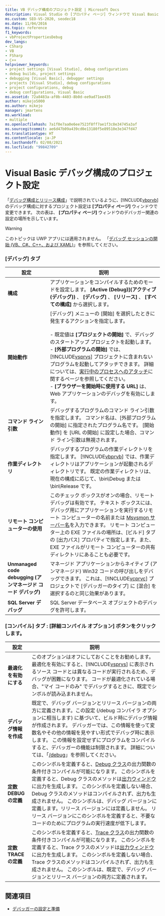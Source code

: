 ```yaml
---
title: VB デバッグ構成のプロジェクト設定 | Microsoft Docs
description: Visual Studio の [プロパティ ページ] ウィンドウで Visual Basic デバッグ構成のプロパティ設定を変更する方法について説明します。
ms.custom: SEO-VS-2020, seodec18
ms.date: 11/04/2016
ms.topic: reference
f1_keywords:
- vbProjectPropertiesDebug
dev_langs:
- CSharp
- VB
- FSharp
- C++
helpviewer_keywords:
- project settings [Visual Studio], debug configurations
- debug builds, project settings
- debugging [Visual Basic], debugger settings
- projects [Visual Studio], debug configurations
- project configurations, debug
- debug configurations, Visual Basic
ms.assetid: 72a8483a-af0b-4403-8b0d-ee9ad71ee435
author: mikejo5000
ms.author: mikejo
manager: jmartens
ms.workload:
- multiple
ms.openlocfilehash: 7a1f0e7aa0e6ee7523f8ff7ae1f3c8e34745a3af
ms.sourcegitcommit: ae6d47b09a439cd0e13180f5e89510e3e347fd47
ms.translationtype: HT
ms.contentlocale: ja-JP
ms.lasthandoff: 02/08/2021
ms.locfileid: "99842709"
---
```

# <a name="project-settings-for-a-visual-basic-debug-configuration"></a>Visual Basic デバッグ構成のプロジェクト設定
「[デバッグ構成とリリース構成](../debugger/how-to-set-debug-and-release-configurations.md)」で説明されているように、[!INCLUDE[vbprvb](../code-quality/includes/vbprvb_md.md)] のデバッグ構成に対するプロジェクト設定は **[プロパティ ページ]** ウィンドウで変更できます。 次の表は、 **[プロパティ ページ]** ウィンドウのデバッガー関連の設定の場所を示しています。

> [!WARNING]
> このトピックは UWP アプリには適用されません。 「[デバッグ セッションの開始 (VB、C#、C++、および XAML)](../debugger/start-a-debugging-session-for-a-store-app-in-visual-studio-vb-csharp-cpp-and-xaml.md)」を参照してください。

### <a name="debug-tab"></a>[デバッグ] タブ

| 設定 | 説明 |
|------------------------------| - |
| **構成** | アプリケーションをコンパイルするためのモードを設定します。 **[Active (Debug)]\(アクティブ (デバッグ)\)** 、 **[デバッグ]** 、 **[リリース]** 、 **[すべての構成]** から選択します。 |
| **開始動作** | [デバッグ] メニューの [開始] を選択したときに発生するアクションを指定します。<br /><br /> -   既定値は **[プロジェクトの開始]** で、デバッグのスタートアップ プロジェクトを起動します。 <br />-    **[外部プログラムの開始]** では、[!INCLUDE[vsprvs](../code-quality/includes/vsprvs_md.md)] プロジェクトに含まれないプログラムを起動してアタッチできます。 詳細については、[実行中のプロセスへのアタッチ](../debugger/attach-to-running-processes-with-the-visual-studio-debugger.md)に関するページを参照してください。<br />-    **[ブラウザーを開始時に使用する URL]** は、Web アプリケーションのデバッグを有効にします。 |
| **コマンド ライン引数** | デバッグするプログラムのコマンド ライン引数を指定します。 コマンド名は、[外部プログラムの開始] に指定されたプログラム名です。 [開始動作] を [URL の開始] に設定した場合、コマンド ライン引数は無視されます。 |
| **作業ディレクトリ** | デバッグするプログラムの作業ディレクトリを指定します。 [!INCLUDE[vbprvb](../code-quality/includes/vbprvb_md.md)] では、作業ディレクトリはアプリケーションが起動されるディレクトリです。 既定の作業ディレクトリは、現在の構成に応じて、\bin\Debug または \bin\Release です。 |
| **リモート コンピューターの使用** | このチェック ボックスがオンの場合、リモート デバッグは有効です。 テキスト ボックスには、デバッグ用にアプリケーションを実行するリモート コンピューターの名前または [Msvsmon サーバー名](../debugger/remote-debugging.md)を入力できます。 リモート コンピューター上の EXE ファイルの場所は、[ビルド] タブの [出力パス] プロパティで指定します。また、EXE ファイルがリモート コンピューターの共有ディレクトリにあることも必要です。 |
| **Unmanaged code debugging (アンマネージド コード デバッグ)** | マネージド アプリケーションからネイティブ (アンマネージド) Win32 コードの呼び出しをデバッグできます。 これは、[!INCLUDE[vcprvc](../code-quality/includes/vcprvc_md.md)] プロジェクトで [デバッガーのタイプ] に [混合] を選択するのと同じ効果があります。 |
| **SQL Server デバッグ** | SQL Server データベース オブジェクトのデバッグを許可します。 |

### <a name="compile-tab-press-advanced-compile-options-button"></a>[コンパイル] タブ : [詳細コンパイル オプション] ボタンをクリックします。

| 設定 | 説明 |
|---------------------------| - |
| **最適化を有効にする** | このオプションはオフにしておくことをお勧めします。 最適化を有効にすると、[!INCLUDE[vsprvs](../code-quality/includes/vsprvs_md.md)] に表示されるソース コードとは異なるコードが実行されるため、デバッグが困難になります。 コードが最適化されている場合、"マイ コードのみ" でデバッグするときに、既定でシンボルが読み込まれません。 |
| **デバッグ情報を作成** | 既定で、デバッグ バージョンとリリース バージョンの両方に定義されます。この設定 (/debug コンパイラ オプションに相当します) に基づいて、ビルド時にデバッグ情報が作成されます。 デバッガーでは、この情報を使って変数名やその他の情報を見やすい形式でデバッグ時に表示します。 この情報を設定せずにプログラムをコンパイルすると、デバッガーの機能は制限されます。 詳細については、「[/debug](/dotnet/visual-basic/reference/command-line-compiler/debug)」を参照してください。 |
| **定数 DEBUG の定義** | このシンボルを定義すると、[Debug クラス](/dotnet/api/system.diagnostics.debug)の出力関数の条件付きコンパイルが可能になります。 このシンボルを定義すると、Debug クラスのメソッドは[出力ウィンドウ](../ide/reference/output-window.md)に出力を生成します。 このシンボルを定義しない場合、Debug クラスのメソッドはコンパイルされず、出力も生成されません。 このシンボルは、デバッグ バージョンに定義します。リリース バージョンには定義しません。 リリース バージョンにこのシンボルを定義すると、不要なコードのためにプログラムの実行速度が低下します。 |
| **定数 TRACE の定義** | このシンボルを定義すると、[Trace クラス](/dotnet/api/system.diagnostics.trace)の出力関数の条件付きコンパイルが可能になります。 このシンボルを定義すると、Trace クラスのメソッドは[出力ウィンドウ](../ide/reference/output-window.md)に出力を生成します。 このシンボルを定義しない場合、Trace クラスのメソッドはコンパイルされず、出力も生成されません。 このシンボルは、既定で、デバッグ バージョンとリリース バージョンの両方に定義されます。 |

## <a name="see-also"></a>関連項目
- [デバッガーの設定と準備](../debugger/debugger-settings-and-preparation.md)